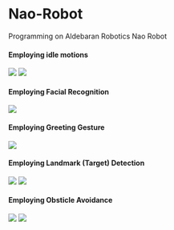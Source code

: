 # Nao-Robot
Programming on Aldebaran Robotics Nao Robot



#### Employing idle motions
![](https://github.com/Ohara124c41/Nao-Robot/blob/master/visualizations/idle01.gif?raw=true)
![](https://github.com/Ohara124c41/Nao-Robot/blob/master/visualizations/idle02.gif?raw=true)

#### Employing Facial Recognition
![](https://github.com/Ohara124c41/Nao-Robot/blob/master/visualizations/face01.gif?raw=true)

#### Employing Greeting Gesture
![](https://github.com/Ohara124c41/Nao-Robot/blob/master/visualizations/greet01.gif?raw=true)

#### Employing Landmark (Target) Detection
![](https://github.com/Ohara124c41/Nao-Robot/blob/master/visualizations/land01.gif?raw=true)
![](https://github.com/Ohara124c41/Nao-Robot/blob/master/visualizations/land01.gif?raw=true)

#### Employing Obsticle Avoidance
![](https://github.com/Ohara124c41/Nao-Robot/blob/master/visualizations/obs01.gif?raw=true)
![](https://github.com/Ohara124c41/Nao-Robot/blob/master/visualizations/obs01.gif?raw=true)
